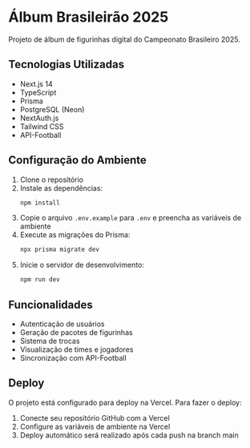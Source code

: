 # Álbum Brasileirão 2025

Projeto de álbum de figurinhas digital do Campeonato Brasileiro 2025.

## Tecnologias Utilizadas

- Next.js 14
- TypeScript
- Prisma
- PostgreSQL (Neon)
- NextAuth.js
- Tailwind CSS
- API-Football

## Configuração do Ambiente

1. Clone o repositório
2. Instale as dependências:
   ```bash
   npm install
   ```
3. Copie o arquivo `.env.example` para `.env` e preencha as variáveis de ambiente
4. Execute as migrações do Prisma:
   ```bash
   npx prisma migrate dev
   ```
5. Inicie o servidor de desenvolvimento:
   ```bash
   npm run dev
   ```

## Funcionalidades

- Autenticação de usuários
- Geração de pacotes de figurinhas
- Sistema de trocas
- Visualização de times e jogadores
- Sincronização com API-Football

## Deploy

O projeto está configurado para deploy na Vercel. Para fazer o deploy:

1. Conecte seu repositório GitHub com a Vercel
2. Configure as variáveis de ambiente na Vercel
3. Deploy automático será realizado após cada push na branch main 
